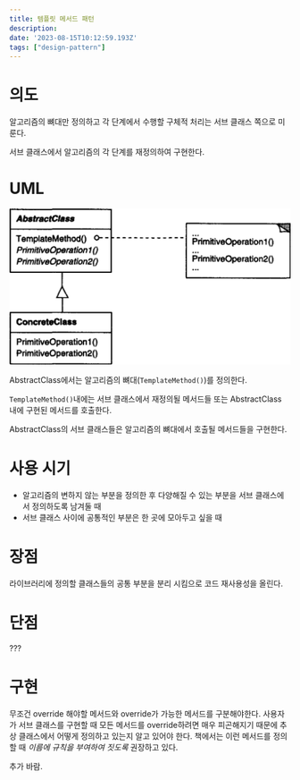 ```yaml
---
title: 템플릿 메서드 패턴
description:
date: '2023-08-15T10:12:59.193Z'
tags: ["design-pattern"]
---
```


# 의도

알고리즘의 뼈대만 정의하고 각 단계에서 수행할 구체적 처리는 서브 클래스 쪽으로 미룬다. 

서브 클래스에서 알고리즘의 각 단계를 재정의하여 구현한다.

# UML

![Alt text](image.png)

AbstractClass에서는 알고리즘의 뼈대(`TemplateMethod()`)를 정의한다. 

`TemplateMethod()`내에는 서브 클래스에서 재정의될 메서드들 또는 AbstractClass 내에 구현된 메서드를 호출한다.

AbstractClass의 서브 클래스들은 알고리즘의 뼈대에서 호출될 메서드들을 구현한다.

# 사용 시기

- 알고리즘의 변하지 않는 부분을 정의한 후 다양해질 수 있는 부분을 서브 클래스에서 정의하도록 남겨둘 때
- 서브 클래스 사이에 공통적인 부분은 한 곳에 모아두고 싶을 때

# 장점

라이브러리에 정의할 클래스들의 공통 부분을 분리 시킴으로 코드 재사용성을 올린다.

# 단점

???

# 구현

무조건 override 해야할 메서드와 override가 가능한 메서드를 구분해야한다. 사용자가 서브 클래스를 구현할 때 모든 메서드를 override하려면 매우 피곤해지기 때문에 추상 클래스에서 어떻게 정의하고 있는지 알고 있어야 한다. 책에서는 이런 메서드를 정의할 때 *이름에 규칙을 부여하여 짓도록* 권장하고 있다.

추가 바람.